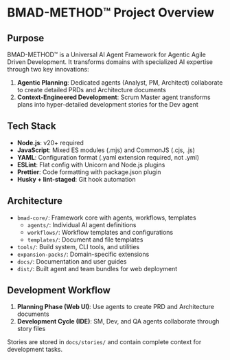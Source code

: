 # BMAD-METHOD™ Project Overview

## Purpose

BMAD-METHOD™ is a Universal AI Agent Framework for Agentic Agile Driven Development. It transforms domains with specialized AI expertise through two key innovations:

1. **Agentic Planning**: Dedicated agents (Analyst, PM, Architect) collaborate to create detailed PRDs and Architecture documents
2. **Context-Engineered Development**: Scrum Master agent transforms plans into hyper-detailed development stories for the Dev agent

## Tech Stack

- **Node.js**: v20+ required
- **JavaScript**: Mixed ES modules (.mjs) and CommonJS (.cjs, .js)
- **YAML**: Configuration format (.yaml extension required, not .yml)
- **ESLint**: Flat config with Unicorn and Node.js plugins
- **Prettier**: Code formatting with package.json plugin
- **Husky + lint-staged**: Git hook automation

## Architecture

- `bmad-core/`: Framework core with agents, workflows, templates
  - `agents/`: Individual AI agent definitions
  - `workflows/`: Workflow templates and configurations
  - `templates/`: Document and file templates
- `tools/`: Build system, CLI tools, and utilities
- `expansion-packs/`: Domain-specific extensions
- `docs/`: Documentation and user guides
- `dist/`: Built agent and team bundles for web deployment

## Development Workflow

1. **Planning Phase (Web UI)**: Use agents to create PRD and Architecture documents
2. **Development Cycle (IDE)**: SM, Dev, and QA agents collaborate through story files

Stories are stored in `docs/stories/` and contain complete context for development tasks.
